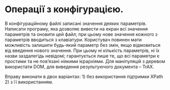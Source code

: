 # Операції з конфігурацією. 

В конфігураційному файлі записані значення деяких параметрів. Написати програму, яка дозволяє вивести на екран всі значення параметрів та оновити цей файл; при цьому нове значення кожного з параметрів вводиться з клавіатури. Користувач повинен мати можливість залишити будь-який параметр без змін, якщо відмовиться від введення нового значення. При цьому ні кількість параметрів, ні їх назви заздалегідь невідомі; гарантується лише те, що всі параметри є простими та не пов’язані ніякими ієрархіями. Для маніпуляцій з деревом використати DOM, для виведення результуючого документа – TrAX. 

Вправу виконати в двох варіантах: 
    1) без використання підтримки XPath 
    2) з її використанням. 

